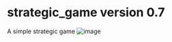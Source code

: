 # strategic_game version 0.7
A simple strategic game 
![image](https://github.com/user-attachments/assets/f555b29f-6088-435d-aaa6-2ca26cc11953)
